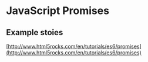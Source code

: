 # JavaScript Promises

## Example stoies
[http://www.html5rocks.com/en/tutorials/es6/promises](http://www.html5rocks.com/en/tutorials/es6/promises)
